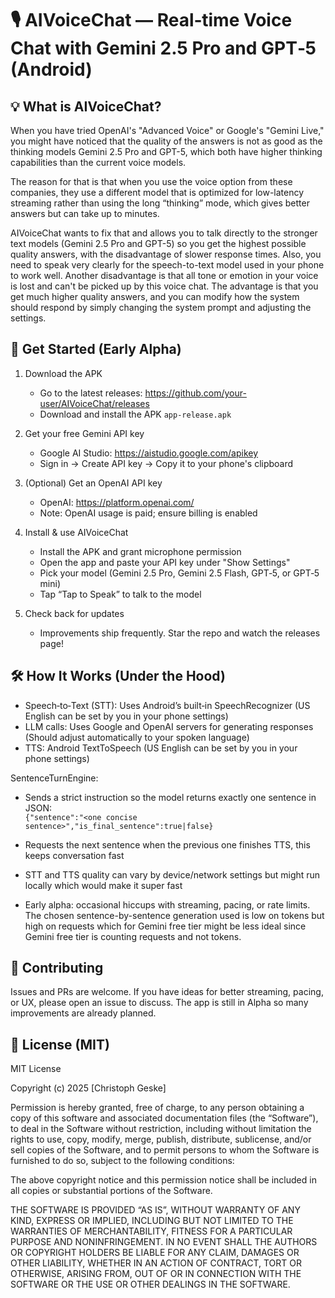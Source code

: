 # 🎙️ AIVoiceChat — Real‑time Voice Chat with Gemini 2.5 Pro and GPT‑5 (Android)


## 💡 What is AIVoiceChat?

When you have tried OpenAI's "Advanced Voice" or Google's "Gemini Live," you might have noticed that the quality of the answers is not as good as the thinking models Gemini 2.5 Pro and GPT-5, which both have higher thinking capabilities than the current voice models.

The reason for that is that when you use the voice option from these companies, they use a different model that is optimized for low-latency streaming rather than using the long “thinking” mode, which gives better answers but can take up to minutes.

AIVoiceChat wants to fix that and allows you to talk directly to the stronger text models (Gemini 2.5 Pro and GPT-5) so you get the highest possible quality answers, with the disadvantage of slower response times. Also, you need to speak very clearly for the speech-to-text model used in your phone to work well. Another disadvantage is that all tone or emotion in your voice is lost and can't be picked up by this voice chat. The advantage is that you get much higher quality answers, and you can modify how the system should respond by simply changing the system prompt and adjusting the settings.


## 🚀 Get Started (Early Alpha)

1. Download the APK  
   - Go to the latest releases: https://github.com/your-user/AIVoiceChat/releases  
   - Download and install the APK `app-release.apk`

2. Get your free Gemini API key  
   - Google AI Studio: https://aistudio.google.com/apikey  
   - Sign in → Create API key → Copy it to your phone's clipboard

3. (Optional) Get an OpenAI API key  
   - OpenAI: https://platform.openai.com/  
   - Note: OpenAI usage is paid; ensure billing is enabled

4. Install & use AIVoiceChat  
   - Install the APK and grant microphone permission  
   - Open the app and paste your API key under "Show Settings"  
   - Pick your model (Gemini 2.5 Pro, Gemini 2.5 Flash, GPT‑5, or GPT‑5 mini)  
   - Tap “Tap to Speak” to talk to the model

5. Check back for updates  
   - Improvements ship frequently. Star the repo and watch the releases page!


## 🛠️ How It Works (Under the Hood)

- Speech‑to‑Text (STT): Uses Android’s built‑in SpeechRecognizer (US English can be set by you in your phone settings) 
- LLM calls: Uses Google and OpenAI servers for generating responses (Should adjust automatically to your spoken language)
- TTS: Android TextToSpeech (US English can be set by you in your phone settings)

SentenceTurnEngine:  
   - Sends a strict instruction so the model returns exactly one sentence in JSON:  
     `{"sentence":"<one concise sentence>","is_final_sentence":true|false}`  
   - Requests the next sentence when the previous one finishes TTS, this keeps conversation fast


- STT and TTS quality can vary by device/network settings but might run locally which would make it super fast
- Early alpha: occasional hiccups with streaming, pacing, or rate limits. The chosen sentence-by-sentence generation used is low on tokens but high on requests which for Gemini free tier might be less ideal since Gemini free tier is counting requests and not tokens.


## 🤝 Contributing

Issues and PRs are welcome. If you have ideas for better streaming, pacing, or UX, please open an issue to discuss. The app is still in Alpha so many improvements are already planned.


## 📜 License (MIT)

MIT License

Copyright (c) 2025 [Christoph Geske]

Permission is hereby granted, free of charge, to any person obtaining a copy
of this software and associated documentation files (the “Software”), to deal
in the Software without restriction, including without limitation the rights
to use, copy, modify, merge, publish, distribute, sublicense, and/or sell
copies of the Software, and to permit persons to whom the Software is
furnished to do so, subject to the following conditions:

The above copyright notice and this permission notice shall be included
in all copies or substantial portions of the Software.

THE SOFTWARE IS PROVIDED “AS IS”, WITHOUT WARRANTY OF ANY KIND,
EXPRESS OR IMPLIED, INCLUDING BUT NOT LIMITED TO THE WARRANTIES
OF MERCHANTABILITY, FITNESS FOR A PARTICULAR PURPOSE AND NONINFRINGEMENT.
IN NO EVENT SHALL THE AUTHORS OR COPYRIGHT HOLDERS BE LIABLE FOR ANY
CLAIM, DAMAGES OR OTHER LIABILITY, WHETHER IN AN ACTION OF CONTRACT,
TORT OR OTHERWISE, ARISING FROM, OUT OF OR IN CONNECTION WITH THE
SOFTWARE OR THE USE OR OTHER DEALINGS IN THE SOFTWARE.
